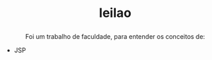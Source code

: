 # <p align="center">leilao

<p align="center">Foi um trabalho de faculdade, para entender os conceitos de:

  * JSP
  
